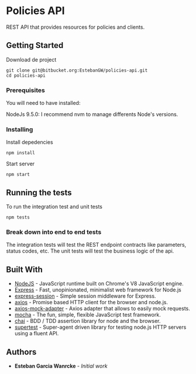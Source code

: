# Policies API 

REST API that provides resources for policies and clients.

## Getting Started

Download de project
```
git clone git@bitbucket.org:EstebanGW/policies-api.git
cd policies-api

```

### Prerequisites

You will need to have installed:

NodeJs 9.5.0: I recommend nvm to manage differents Node's versions. 

### Installing

Install depedencies
```
npm install
```

Start server

```
npm start
```

## Running the tests

To run the integration test and unit tests

```
npm tests
```

### Break down into end to end tests

The integration tests will test the REST endpoint contracts like parameters, status codes, etc.
The unit tests will test the business logic of the api.


## Built With

* [NodeJS](https://nodejs.org/en/) - JavaScript runtime built on Chrome's V8 JavaScript engine.
* [Express](http://expressjs.com/en/) - Fast, unopinionated, minimalist web framework for Node.js
* [express-session](https://github.com/expressjs/session) - Simple session middleware for Express.
* [axios](https://github.com/axios/axios) - Promise based HTTP client for the browser and node.js.
* [axios-mock-adapter](https://github.com/ctimmerm/axios-mock-adapter) - Axios adapter that allows to easily mock requests.
* [mocha](https://mochajs.org/) - The fun, simple, flexible JavaScript test framework.
* [chai](http://www.chaijs.com/) - BDD / TDD assertion library for node and the browser.
* [supertest](https://github.com/visionmedia/supertest) - Super-agent driven library for testing node.js HTTP servers using a fluent API.
 
## Authors

* **Esteban Garcia Wanrcke** - *Initial work* 
